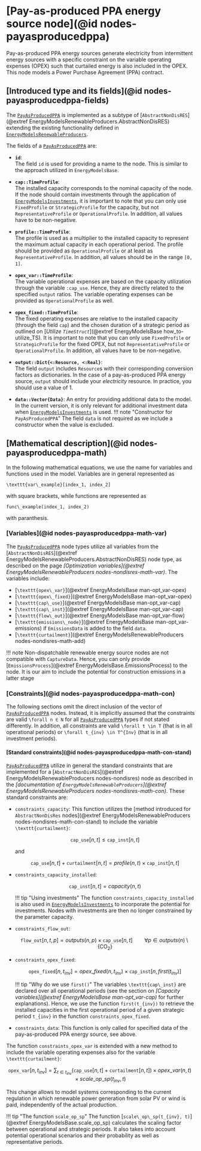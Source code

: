 # [Pay-as-produced PPA energy source node](@id nodes-payasproducedppa)

Pay-as-produced PPA energy sources generate electricity from intermittent energy sources with a specific constraint on the variable operating expenses (OPEX) such that curtailed energy is also included in the OPEX.
This node models a Power Purchase Agreement (PPA) contract.

## [Introduced type and its fields](@id nodes-payasproducedppa-fields)

The [`PayAsProducedPPA`](@ref) is implemented as a subtype of [`AbstractNonDisRES`](@extref EnergyModelsRenewableProducers.AbstractNonDisRES) extending the existing functionality defined in [`EnergyModelsRenewableProducers`](@extref).

The fields of a [`PayAsProducedPPA`](@ref) are:

- **`id`**:\
  The field `id` is used for providing a name to the node.
  This is similar to the approach utilized in `EnergyModelsBase`.

- **`cap::TimeProfile`**:\
  The installed capacity corresponds to the nominal capacity of the node.
  If the node should contain investments through the application of [`EnergyModelsInvestments`](https://energymodelsx.github.io/EnergyModelsInvestments.jl/stable/), it is important to note that you can only use `FixedProfile` or `StrategicProfile` for the capacity, but not `RepresentativeProfile` or `OperationalProfile`.
  In addition, all values have to be non-negative.

- **`profile::TimeProfile`**:\
  The profile is used as a multiplier to the installed capacity to represent the maximum actual capacity in each operational period.
  The profile should be provided as `OperationalProfile` or at least as `RepresentativeProfile`.
  In addition, all values should be in the range ``[0, 1]``.

- **`opex_var::TimeProfile`**:\
  The variable operational expenses are based on the capacity utilization through the variable `:cap_use`.
  Hence, they are directly related to the specified `output` ratios.
  The variable operating expenses can be provided as `OperationalProfile` as well.

- **`opex_fixed::TimeProfile`**:\
  The fixed operating expenses are relative to the installed capacity (through the field `cap`) and the chosen duration of a strategic period as outlined on [*Utilize `TimeStruct`*](@extref EnergyModelsBase how_to-utilize_TS).
  It is important to note that you can only use `FixedProfile` or `StrategicProfile` for the fixed OPEX, but not `RepresentativeProfile` or `OperationalProfile`.
  In addition, all values have to be non-negative.

- **`output::Dict{<:Resource, <:Real}`**:\
  The field `output` includes `Resource`s with their corresponding conversion factors as dictionaries.
  In the case of a pay-as-produced PPA energy source, `output` should include your *electricity* resource.
  In practice, you should use a value of 1.

- **`data::Vector{Data}`**:
  An entry for providing additional data to the model.
  In the current version, it is only relevant for additional investment data when [`EnergyModelsInvestments`](https://energymodelsx.github.io/EnergyModelsInvestments.jl/stable/) is used.
  !!! note "Constructor for `PayAsProducedPPA`"
      The field `data` is not required as we include a constructor when the value is excluded.

## [Mathematical description](@id nodes-payasproducedppa-math)

In the following mathematical equations, we use the name for variables and functions used in the model.
Variables are in general represented as

``\texttt{var\_example}[index_1, index_2]``

with square brackets, while functions are represented as

``func\_example(index_1, index_2)``

with paranthesis.

### [Variables](@id nodes-payasproducedppa-math-var)

The [`PayAsProducedPPA`](@ref) node types utilize all variables from the [`AbstractNonDisRES`](@extref EnergyModelsRenewableProducers.AbstractNonDisRES) node type, as described on the page *[Optimization variables](@extref EnergyModelsRenewableProducers nodes-nondisres-math-var)*.
The variables include:

- [``\texttt{opex\_var}``](@extref EnergyModelsBase man-opt_var-opex)
- [``\texttt{opex\_fixed}``](@extref EnergyModelsBase man-opt_var-opex)
- [``\texttt{cap\_use}``](@extref EnergyModelsBase man-opt_var-cap)
- [``\texttt{cap\_inst}``](@extref EnergyModelsBase man-opt_var-cap)
- [``\texttt{flow\_out}``](@extref EnergyModelsBase man-opt_var-flow)
- [``\texttt{emissions\_node}``](@extref EnergyModelsBase man-opt_var-emissions) if `EmissionsData` is added to the field `data`.
- [``\texttt{curtailment}``](@extref EnergyModelsRenewableProducers nodes-nondisres-math-add)

!!! note
    Non-dispatchable renewable energy source nodes are not compatible with `CaptureData`.
    Hence, you can only provide [`EmissionsProcess`](@extref EnergyModelsBase.EmissionsProcess) to the node.
    It is our aim to include the potential for construction emissions in a latter stage

### [Constraints](@id nodes-payasproducedppa-math-con)

The following sections omit the direct inclusion of the vector of [`PayAsProducedPPA`](@ref) nodes.
Instead, it is implicitly assumed that the constraints are valid ``\forall n ∈ N`` for all [`PayAsProducedPPA`](@ref) types if not stated differently.
In addition, all constraints are valid ``\forall t \in T`` (that is in all operational periods) or ``\forall t_{inv} \in T^{Inv}`` (that is in all investment periods).

#### [Standard constraints](@id nodes-payasproducedppa-math-con-stand)

[`PayAsProducedPPA`](@ref) utilize in general the standard constraints that are implemented for a [`AbstractNonDisRES`](@extref EnergyModelsRenewableProducers nodes-nondisres) node as described in the *[documentation of `EnergyModelsRenewableProducers`](@extref EnergyModelsRenewableProducers nodes-nondisres-math-con)*.
These standard constraints are:

- `constraints_capacity`:
  This function utilizes the [method introduced for `AbstractNonDisRes` nodes](@extref EnergyModelsRenewableProducers nodes-nondisres-math-con-stand) to include the variable ``\texttt{curtailment}``:

  ```math
  \texttt{cap\_use}[n, t] \leq \texttt{cap\_inst}[n, t]
  ```

  and

  ```math
  \texttt{cap\_use}[n, t] + \texttt{curtailment}[n, t] =
  profile(n, t) \times \texttt{cap\_inst}[n, t]
  ```


- `constraints_capacity_installed`:
  ```math
  \texttt{cap\_inst}[n, t] = capacity(n, t)
  ```

  !!! tip "Using investments"
      The function `constraints_capacity_installed` is also used in [`EnergyModelsInvestments`](https://energymodelsx.github.io/EnergyModelsInvestments.jl/stable/) to incorporate the potential for investments.
      Nodes with investments are then no longer constrained by the parameter capacity.

- `constraints_flow_out`:
  ```math
  \texttt{flow\_out}[n, t, p] =
  outputs(n, p) \times \texttt{cap\_use}[n, t]
  \qquad \forall p ∈ outputs(n) \setminus \{\text{CO}_2\}
  ```

- `constraints_opex_fixed`:
  ```math
  \texttt{opex\_fixed}[n, t_{inv}] = opex\_fixed(n, t_{inv}) \times \texttt{cap\_inst}[n, first(t_{inv})]
  ```

  !!! tip "Why do we use `first()`"
      The variables ``\texttt{cap\_inst}`` are declared over all operational periods (see the section on *[Capacity variables](@extref EnergyModelsBase man-opt_var-cap)* for further explanations).
      Hence, we use the function ``first(t_{inv})`` to retrieve the installed capacities in the first operational period of a given strategic period ``t_{inv}`` in the function `constraints_opex_fixed`.

- `constraints_data`:
  This function is only called for specified data of the pay-as-produced PPA energy source, see above.

The function `constraints_opex_var` is extended with a new method to include the variable operating expenses also for the variable ``\texttt{curtailment}``:

```math
\texttt{opex\_var}[n, t_{inv}] = \sum_{t ∈ t_{inv}} (\texttt{cap\_use}[n, t] + \texttt{curtailment}[n, t]) \times opex\_var(n, t) \times scale\_op\_sp(t_{inv}, t)
```

This change allows to model systems corresponding to the current regulation in which renewable power generation from solar PV or wind is paid, independently of the actual production.

!!! tip "The function `scale_op_sp`"
    The function [``scale\_op\_sp(t_{inv}, t)``](@extref EnergyModelsBase.scale_op_sp) calculates the scaling factor between operational and strategic periods.
    It also takes into account potential operational scenarios and their probability as well as representative periods.

